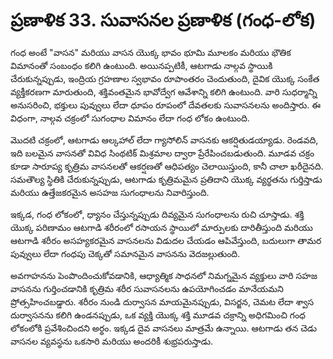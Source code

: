 # ప్రణాళిక 33. సువాసనల ప్రణాళిక (గంధ-లోక)

గంధ అంటే "వాసన" మరియు వాసన యొక్క భావం భూమి మూలకం మరియు భౌతిక విమానంతో సంబంధం కలిగి ఉంటుంది. అయినప్పటికీ, ఆటగాడు నాల్గవ స్థాయికి చేరుకున్నప్పుడు, ఇంద్రియ గ్రహణాల స్వభావం రూపాంతరం చెందుతుంది, దైవిక యొక్క సంకేత వ్యక్తీకరణగా మారుతుంది, శక్తివంతమైన భావోద్వేగ ఆవేశాన్ని కలిగి ఉంటుంది. వారి సుధర్మాన్ని అనుసరించి, భక్తులు పువ్వులు లేదా ధూపం రూపంలో దేవతలకు సువాసనలను అందిస్తారు. ఈ విధంగా, నాల్గవ చక్రంలో సుగంధాల విమానం లేదా గంధ లోకం ఉంటుంది.

మొదటి చక్రంలో, ఆటగాడు ఆల్కహాల్ లేదా గ్యాసోలిన్ వాసనకు ఆకర్షితుడయ్యాడు. రెండవది, ఇది బలమైన వాసనతో వివిధ సింథటిక్ మిశ్రమాల ద్వారా ప్రేరేపించబడుతుంది. మూడవ చక్రం కూడా సారూప్య కృత్రిమ వాసనలతో ఆకర్షణతో ఆధిపత్యం చెలాయిస్తుంది, కానీ చాలా ఖరీదైనది. సమతౌల్య స్థితికి చేరుకున్నప్పుడు, ఆటగాడు కృత్రిమమైన ప్రతిదాని యొక్క వ్యర్థతను గుర్తిస్తాడు మరియు ఉత్తేజకరమైన అసహజ సుగంధాలను నివారిస్తుంది.

ఇక్కడ, గంధ లోకంలో, ధ్యానం చేస్తున్నప్పుడు దివ్యమైన సుగంధాలను రుచి చూస్తాడు. శక్తి యొక్క పరిణామం ఆటగాడి శరీరంలో రసాయన స్థాయిలో మార్పులకు దారితీస్తుంది మరియు ఆటగాడి శరీరం అసహ్యకరమైన వాసనలను విడుదల చేయడం ఆపివేస్తుంది, బదులుగా తామర పువ్వులు లేదా గంధపు చెక్కతో సమానమైన వాసనను వెదజల్లుతుంది.

అవగాహనను పెంపొందించుకోవడానికి, ఆధ్యాత్మిక సాధనలో నిమగ్నమైన వ్యక్తులు వారి సహజ వాసనను గుర్తించడానికి కృత్రిమ శరీర సువాసనలను ఉపయోగించడం మానేయమని ప్రోత్సహించబడ్డారు. శరీరం నుండి దుర్వాసన మాయమైనప్పుడు, విసర్జన, చెమట లేదా శ్వాస దుర్వాసనను కలిగి ఉండనప్పుడు, ఒక వ్యక్తి యొక్క శక్తి మూడవ చక్రాన్ని అధిగమించి గంధ లోకంలోకి ప్రవేశించిందని అర్థం. ఇక్కడ దైవ వాసనలు మాత్రమే ఉన్నాయి. ఆటగాడు తన చెడు వాసనల వ్యవస్థను ఒకసారి మరియు అందరికీ శుభ్రపరుస్తాడు.
